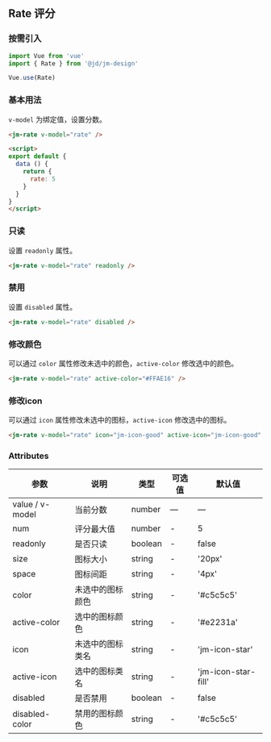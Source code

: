 ## Rate 评分

### 按需引入

```javascript
import Vue from 'vue'
import { Rate } from '@jd/jm-design'

Vue.use(Rate)
```

### 基本用法

`v-model` 为绑定值，设置分数。

```html
<jm-rate v-model="rate" />

<script>
export default {
  data () {
    return {
      rate: 5
    }
  }
}
</script>
```

### 只读

设置 `readonly` 属性。

```html
<jm-rate v-model="rate" readonly />
```

### 禁用

设置 `disabled` 属性。

```html
<jm-rate v-model="rate" disabled />
```

### 修改颜色

可以通过 `color` 属性修改未选中的颜色，`active-color` 修改选中的颜色。

```html
<jm-rate v-model="rate" active-color="#FFAE16" />
```

### 修改icon

可以通过 `icon` 属性修改未选中的图标，`active-icon` 修改选中的图标。

```html
<jm-rate v-model="rate" icon="jm-icon-good" active-icon="jm-icon-good" active-color="#0083ff" />
```

### Attributes
| 参数      | 说明                                 | 类型      | 可选值       | 默认值   |
|---------- |------------------------------------ |---------- |------------- |-------- |
| value / v-model      |	当前分数                |	number    |	—           |	—       |
| num	    | 评分最大值                      |	number    |	-         |	5 |
| readonly      | 是否只读                  | boolean | - | false |
| size   | 图标大小                  | string | - | '20px' |
| space      | 图标间距        | string | - | '4px' |
| color       | 未选中的图标颜色  | string | - | '#c5c5c5' |
| active-color           | 选中的图标颜色        | string | - | '#e2231a' |
| icon           | 未选中的图标类名                  | string | - | 'jm-icon-star' |
| active-icon    | 选中的图标类名                  | string | - | 'jm-icon-star-fill' |
| disabled           | 是否禁用                  | boolean | - | false |
| disabled-color    | 禁用的图标颜色                  | string | - | '#c5c5c5' |
